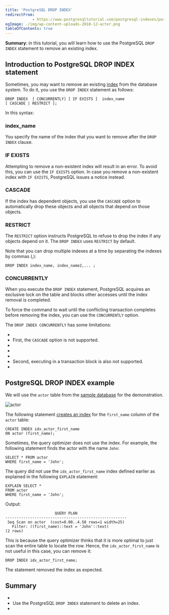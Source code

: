```yaml
---
title: 'PostgreSQL DROP INDEX'
redirectFrom: 
            - https://www.postgresqltutorial.com/postgresql-indexes/postgresql-drop-index/
ogImage: ./img/wp-content-uploads-2018-12-actor.png
tableOfContents: true
---
```



**Summary**: in this tutorial, you will learn how to use the PostgreSQL `DROP INDEX` statement to remove an existing index.





## Introduction to PostgreSQL DROP INDEX statement





Sometimes, you may want to remove an existing [index](https://www.postgresqltutorial.com/postgresql-indexes/) from the database system. To do it, you use the `DROP INDEX` statement as follows:





```
DROP INDEX  [ CONCURRENTLY] [ IF EXISTS ]  index_name
[ CASCADE | RESTRICT ];
```





In this syntax:





### index_name





You specify the name of the index that you want to remove after the `DROP INDEX` clause.





### IF EXISTS





Attempting to remove a non-existent index will result in an error. To avoid this, you can use the `IF EXISTS` option. In case you remove a non-existent index with `IF EXISTS`, PostgreSQL issues a notice instead.





### CASCADE





If the index has dependent objects, you use the `CASCADE` option to automatically drop these objects and all objects that depend on those objects.





### RESTRICT





The `RESTRICT` option instructs PostgreSQL to refuse to drop the index if any objects depend on it. The `DROP INDEX` uses `RESTRICT` by default.





Note that you can drop multiple indexes at a time by separating the indexes by commas (,):





```
DROP INDEX index_name, index_name2,... ;
```





### CONCURRENTLY





When you execute the `DROP INDEX` statement, PostgreSQL acquires an exclusive lock on the table and blocks other accesses until the index removal is completed.





To force the command to wait until the conflicting transaction completes before removing the index, you can use the `CONCURRENTLY` option.





The `DROP INDEX CONCURRENTLY` has some limitations:





- 
- First, the `CASCADE` option is not supported.
- 
-
- 
- Second, executing in a transaction block is also not supported.
- 





## PostgreSQL DROP INDEX example





We will use the `actor` table from the [sample database](https://www.postgresqltutorial.com/postgresql-getting-started/postgresql-sample-database/) for the demonstration.





![actor](./img/wp-content-uploads-2018-12-actor.png)





The following statement [creates an index](https://www.postgresqltutorial.com/postgresql-indexes/postgresql-create-index/) for the `first_name` column of the `actor` table:





```
CREATE INDEX idx_actor_first_name
ON actor (first_name);
```





Sometimes, the query optimizer does not use the index. For example, the following statement finds the actor with the name `John`:





```
SELECT * FROM actor
WHERE first_name = 'John';
```





The query did not use the `idx_actor_first_name` index defined earlier as explained in the following `EXPLAIN` statement:





```
EXPLAIN SELECT *
FROM actor
WHERE first_name = 'John';
```





Output:





```
                      QUERY PLAN
------------------------------------------------------
 Seq Scan on actor  (cost=0.00..4.50 rows=1 width=25)
   Filter: ((first_name)::text = 'John'::text)
(2 rows)
```





This is because the query optimizer thinks that it is more optimal to just scan the entire table to locate the row. Hence, the `idx_actor_first_name` is not useful in this case, you can remove it:





```
DROP INDEX idx_actor_first_name;
```





The statement removed the index as expected.





## Summary





- 
- Use the PostgreSQL `DROP INDEX` statement to delete an index.
- 


